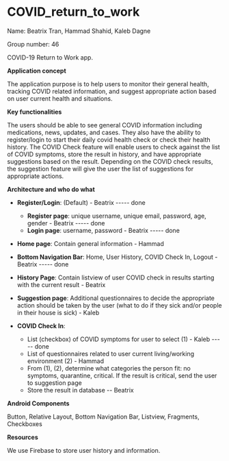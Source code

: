 # COVID_return_to_work

Name: Beatrix Tran, Hammad Shahid, Kaleb Dagne

Group number: 46

COVID-19 Return to Work app.

**Application concept**

   The application purpose is to help users to monitor their general health, tracking COVID related information, and suggest appropriate action based on user current health and situations.

**Key functionalities**

   The users should be able to see general COVID information including medications, news, updates, and cases. They also have the ability to register/login to start their daily covid health check or check their health history. The COVID Check feature will enable users to check against the list of COVID symptoms, store the result in history, and have appropriate suggestions based on the result. Depending on the COVID check results, the suggestion feature will give the user the list of suggestions for appropriate actions.

**Architecture and who do what**
- **Register/Login**: (Default) - Beatrix ----- done
    - **Register page**:  unique username, unique email, password, age, gender - Beatrix ----- done
    - **Login page**: username, password - Beatrix ----- done

- **Home page**: Contain general information - Hammad
    
- **Bottom Navigation Bar**: Home, User History, COVID Check In, Logout - Beatrix ----- done

- **History Page**: Contain listview of user COVID check in results starting with the current result - Beatrix

- **Suggestion page**: Additional questionnaires to decide the appropriate action should be taken by the user (what to do if they sick and/or people in their house is sick) -  Kaleb 

- **COVID Check In**:
    - List (checkbox) of COVID symptoms for user to select (1) - Kaleb ----- done 
    - List of questionnaires related to user current living/working environment (2) - Hammad
    - From (1), (2), determine what categories the person fit: no symptoms, quarantine, critical. If the result is critical, send the user to suggestion page
    - Store the result in database -- Beatrix

**Android Components**

   Button, Relative Layout, Bottom Navigation Bar, Listview, Fragments, Checkboxes

**Resources** 

   We use Firebase to store user history and information.
